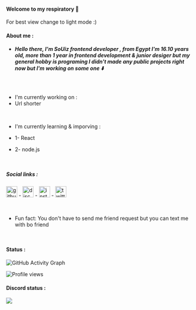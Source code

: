 #### Welcome to my respiratory :handshake:
For best view change to light mode :)
 <br/>

 #### **About me** :


- ##### Hello there, I'm SoUiz frontend developer , from Egypt I'm 16.10 years old, more than 1 year in frontend development & junior desiger but my general hobby is programing I didn't made any public projects right now but I'm working on some one :arrow_down: 

<br/>

- I'm currently working on : 
 - Url shorter


<br/>

- I'm currently learning & imporving :

- 1- React
- 2- node.js
<br/>

##### Social links :
[<img src='https://cdn.jsdelivr.net/npm/simple-icons@3.0.1/icons/github.svg' alt='github' height='30'>](https://github.com/https://github.com/iiSoUlzDev) - [<img src='https://cdn.jsdelivr.net/npm/simple-icons@3.0.1/icons/discord.svg' alt='discord' height='30'>](https://discord.com/users/779536788058013697)  -  [<img src='https://cdn.jsdelivr.net/npm/simple-icons@3.0.1/icons/instagram.svg' alt='instagram' height='30'>](https://www.instagram.com/X2_69x/) -  [<img src='https://cdn.jsdelivr.net/npm/simple-icons@3.0.1/icons/twitter.svg' alt='twitter' height='30'>](https://twitter.com/sir69) 

<br/>

-  Fun fact: You don't have to send me friend request but you can text me with bo friend
<br/>

#### Status :
![GitHub Activity Graph](https://activity-graph.herokuapp.com/graph?username=https://github.com/iiSoUlzDev)  

![Profile views](https://gpvc.arturio.dev/https://github.com/iiSoUlzDev)  

   ####  Discord status :

<img src="https://discord.c99.nl/widget/theme-4/779536788058013697.png">
  






